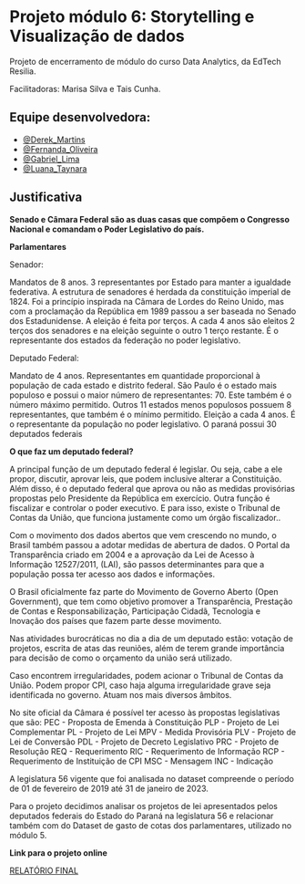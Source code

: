 # Projeto módulo 6: Storytelling e Visualização de dados

Projeto de encerramento de módulo do curso Data Analytics, da EdTech Resilia.

Facilitadoras: Marisa Silva e Tais Cunha.


## Equipe desenvolvedora:

- [@Derek_Martins](https://github.com/derekmartins)
- [@Fernanda_Oliveira](https://github.com/FernandaBz)
- [@Gabriel_Lima](https://github.com/Gabriellimar)
- [@Luana_Taynara](https://github.com/lu-taynara)

## Justificativa

**Senado e Câmara Federal são as duas casas que compõem o Congresso Nacional e comandam o Poder Legislativo do país.**

**Parlamentares**

Senador:

Mandatos de 8 anos. 
3 representantes por Estado para manter a igualdade federativa.
A estrutura de senadores é herdada da constituição imperial de 1824. Foi a princípio inspirada na Câmara de Lordes do Reino Unido, mas com a proclamação da República em 1989 passou a ser baseada no Senado dos Estadunidense. 
A eleição é feita por terços. A cada 4 anos são eleitos 2 terços dos senadores e na eleição seguinte o outro 1 terço restante. 
É o representante dos estados da federação no poder legislativo.

Deputado Federal:

Mandato de 4 anos.
Representantes em quantidade proporcional à população de cada estado e distrito federal.
São Paulo é o estado mais populoso e possui o maior número de representantes: 70. Este também é o número máximo permitido.
Outros 11 estados menos populosos possuem 8 representantes, que também é o mínimo permitido.
Eleição a cada 4 anos. 
É o representante da população no poder legislativo.
O paraná possui 30 deputados federais


**O que faz um deputado federal?**

A principal função de um deputado federal é legislar. Ou seja, cabe a ele propor, discutir, aprovar leis, que podem inclusive alterar a Constituição. Além disso, é o deputado federal que aprova ou não as medidas provisórias propostas pelo Presidente da República em exercício.
Outra função é fiscalizar e controlar o poder executivo. E para isso, existe o Tribunal de Contas da União, que funciona justamente como um órgão fiscalizador.. 
 
Com o movimento dos dados abertos que vem crescendo no mundo, o Brasil também passou a adotar medidas de abertura de dados. 
O Portal da Transparência criado em 2004 e a aprovação da Lei de Acesso à Informação 12527/2011, (LAI), são passos determinantes para que a população possa ter acesso aos dados e informações. 

O Brasil oficialmente faz parte do Movimento de Governo Aberto (Open Government), que tem como objetivo promover a Transparência, Prestação de Contas e Responsabilização, Participação Cidadã, Tecnologia e Inovação dos países que fazem parte desse movimento.  

Nas atividades burocráticas no dia a dia de um deputado estão: votação de projetos, escrita de atas das reuniões, além de terem grande importância para decisão de como o orçamento da união será utilizado.

Caso encontrem irregularidades, podem acionar o Tribunal de Contas da União.
Podem propor CPI, caso haja alguma irregularidade grave seja identificada no governo. Atuam nos mais diversos âmbitos.

No site oficial da Câmara é possível ter acesso às propostas legislativas que são:
PEC - Proposta de Emenda à Constituição
PLP - Projeto de Lei Complementar
PL - Projeto de Lei
MPV - Medida Provisória
PLV - Projeto de Lei de Conversão
PDL - Projeto de Decreto Legislativo
PRC - Projeto de Resolução
REQ - Requerimento
RIC - Requerimento de Informação
RCP - Requerimento de Instituição de CPI
MSC - Mensagem
INC - Indicação

A legislatura 56 vigente que foi analisada no dataset compreende o período de 01 de fevereiro de 2019 até 31 de janeiro de 2023.

Para o projeto decidimos analisar os projetos de lei apresentados pelos deputados federais do Estado do Paraná na legislatura 56 e relacionar também com do Dataset de gasto de cotas dos parlamentares, utilizado no módulo 5.

**Link para o projeto online**

 [RELATÓRIO FINAL](https://app.powerbi.com/view?r=eyJrIjoiOTc5NDRmOTItYzQ0ZS00YTFjLThmN2UtNTE2NzBkNGUyODhiIiwidCI6IjA4YjgwMTE5LWUxMDQtNDc0Yy05ZGE5LWY0N2VlYWNkZTJkMiJ9)
